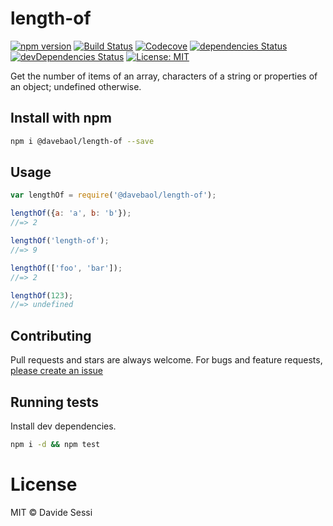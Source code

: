 # length-of

[![npm version](https://badge.fury.io/js/%40davebaol%2Flength-of.svg)](https://badge.fury.io/js/%40davebaol%2Flength-of) [![Build Status](https://travis-ci.org/davebaol/length-of.svg?branch=master)](https://travis-ci.org/davebaol/length-of) [![Codecove](https://codecov.io/github/davebaol/length-of/coverage.svg?precision=2)](https://codecov.io/github/davebaol/length-of) [![dependencies Status](https://david-dm.org/davebaol/length-of/status.svg)](https://david-dm.org/davebaol/length-of) [![devDependencies Status](https://david-dm.org/davebaol/length-of/dev-status.svg)](https://david-dm.org/davebaol/length-of?type=dev) [![License: MIT](https://img.shields.io/badge/License-MIT-blue.svg)](https://opensource.org/licenses/MIT)

Get the number of items of an array, characters of a string or properties of an object; undefined otherwise.

## Install with npm

```bash
npm i @davebaol/length-of --save
```

## Usage

```js
var lengthOf = require('@davebaol/length-of');

lengthOf({a: 'a', b: 'b'});
//=> 2

lengthOf('length-of');
//=> 9

lengthOf(['foo', 'bar']);
//=> 2

lengthOf(123);
//=> undefined
```

## Contributing
Pull requests and stars are always welcome. For bugs and feature requests, [please create an issue](https://github.com/davebaol/length-of/issues)

## Running tests
Install dev dependencies.

```bash
npm i -d && npm test
```

# License

MIT © Davide Sessi
